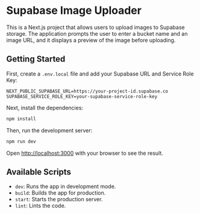 # Supabase Image Uploader

This is a Next.js project that allows users to upload images to Supabase storage. The application prompts the user to enter a bucket name and an image URL, and it displays a preview of the image before uploading.

## Getting Started

First, create a `.env.local` file and add your Supabase URL and Service Role Key:

```
NEXT_PUBLIC_SUPABASE_URL=https://your-project-id.supabase.co
SUPABASE_SERVICE_ROLE_KEY=your-supabase-service-role-key
```

Next, install the dependencies:

```bash
npm install
```


Then, run the development server:

```bash
npm run dev
```


Open [http://localhost:3000](http://localhost:3000) with your browser to see the result.

## Available Scripts

- `dev`: Runs the app in development mode.
- `build`: Builds the app for production.
- `start`: Starts the production server.
- `lint`: Lints the code.
